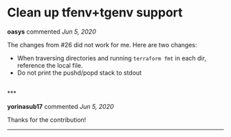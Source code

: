 # Clean up tfenv+tgenv support

**oasys** commented *Jun 5, 2020*

The changes from #26 did not work for me.  Here are two
changes:

  - When traversing directories and running `terraform fmt` in each dir,
  reference the local file.
  - Do not print the pushd/popd stack to stdout
<br />
***


**yorinasub17** commented *Jun 5, 2020*

Thanks for the contribution!
***


